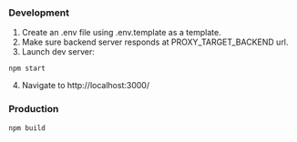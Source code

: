 ### Development

1. Create an .env file using .env.template as a template.
2. Make sure backend server responds at PROXY_TARGET_BACKEND url.
3. Launch dev server:
```
npm start
```
4. Navigate to http://localhost:3000/

### Production
```
npm build
```
